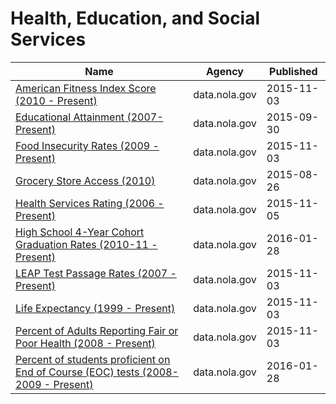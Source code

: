 # Health, Education, and Social Services

Name | Agency | Published
---- | ---- | ---------
[American Fitness Index Score (2010 - Present)](../datasets/h5tp-44b5.md) | data.nola.gov | 2015-11-03
[Educational Attainment (2007-Present)](../datasets/8376-hxpv.md) | data.nola.gov | 2015-09-30
[Food Insecurity Rates (2009 - Present)](../datasets/n3qj-q4w7.md) | data.nola.gov | 2015-11-03
[Grocery Store Access (2010)](../datasets/63xn-xw7q.md) | data.nola.gov | 2015-08-26
[Health Services Rating (2006 - Present)](../datasets/6pv9-xz2n.md) | data.nola.gov | 2015-11-05
[High School 4-Year Cohort Graduation Rates (2010-11 - Present)](../datasets/rut5-g5bw.md) | data.nola.gov | 2016-01-28
[LEAP Test Passage Rates (2007 - Present)](../datasets/agtp-9axa.md) | data.nola.gov | 2015-11-03
[Life Expectancy (1999 - Present)](../datasets/hvjp-5787.md) | data.nola.gov | 2015-11-03
[Percent of Adults Reporting Fair or Poor Health (2008 - Present)](../datasets/3gnx-78r4.md) | data.nola.gov | 2015-11-03
[Percent of students proficient on End of Course (EOC) tests (2008-2009 - Present)](../datasets/6yfr-q2et.md) | data.nola.gov | 2016-01-28

